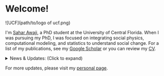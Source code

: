 # Welcome!

![UCF](path/to/logo of ucf.png)

I'm [Sahar Awaji](https://www.linkedin.com/in/sahar-awaji-a82537b1/), a PhD student at the University of Central Florida. When I was pursuing my PhD, I was focused on integrating social physics, computational modeling, and statistics to understand social change. For a list of my publications, see my [Google Scholar](https://scholar.google.com/) or you can review my [CV](path/to/your_cv.pdf).

<details>
<summary>News & Updates: (Click to expand)</summary>

- Successfully defended my dissertation.
- Published a new paper on entropy and social dynamics.
- Upcoming conference presentation on agent-based modeling.

</details>

For more updates, please visit my [personal page](https://yourpersonalwebsite.com).


